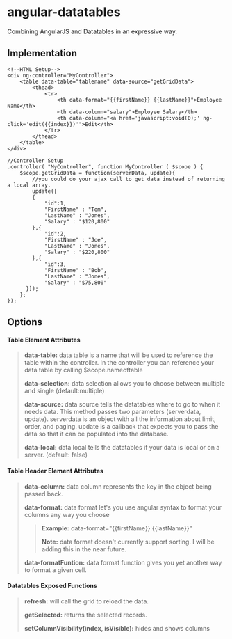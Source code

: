 angular-datatables
==================

Combining AngularJS and Datatables in an expressive way. 


Implementation 
------------------------------


```
<!--HTML Setup-->
<div ng-controller="MyController">
	<table data-table="tablename" data-source="getGridData">
		<thead>
			<tr>
				<th data-format="{{firstName}} {{lastName}}">Employee Name</th>
				<th data-column="salary">Employee Salary</th>
				<th data-column="<a href='javascript:void(0);' ng-click='edit({{index}})'">Edit</th>
			</tr>
		</thead>
	</table>
</div>
```

```
//Controller Setup
.controller( "MyController", function MyController ( $scope ) {
	$scope.getGridData = function(serverData, update){
		//you could do your ajax call to get data instead of returning a local array.
		update([
		{
	        "id":1,
	        "FirstName" : "Tom",
	        "LastName" : "Jones",
	        "Salary" : "$120,800"
	    },{
	        "id":2,
	        "FirstName" : "Joe",
	        "LastName" : "Jones",
	        "Salary" : "$220,800"
	    },{
	        "id":3,
	        "FirstName" : "Bob",
	        "LastName" : "Jones",
	        "Salary" : "$75,800"
      }]);
	};
});

```

Options
----------------------

#### Table Element Attributes
>  **data-table:** data table is a name that will be used to reference the table within the controller. In the controller you can reference your data table by calling $scope.nameoftable
>
>  **data-selection:** data selection allows you to choose between multiple and single (default:multiple)
>
>  **data-source:** data source tells the datatables where to go to when it needs data. This method passes two parameters (serverdata, update). serverdata is an object with all the information about limit, order, and paging. update is a callback that expects you to pass the data so that it can be populated into the database. 
>
>  **data-local:** data local tells the datatables if your data is local or on a server. (default: false)

#### Table Header Element Attributes
>  **data-column:** data column represents the key in the object being passed back. 
>
>  **data-format:** data format let's you use angular syntax to format your columns any way you choose
>  >  **Example:** data-format="{{firstName}} {{lastName}}"
>  >
>  > **Note:** 
>  >data format doesn't currently support sorting. I will be adding this in the near future.
>  
>  **data-formatFuntion:** data format function gives you yet another way to format a given cell.

#### Datatables Exposed Functions

>  **refresh:** will call the grid to reload the data.
>
>  **getSelected:** returns the selected records.
>
>  **setColumnVisibility(index, isVisible):** hides and shows columns
